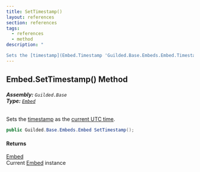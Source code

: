 ```yaml
---
title: SetTimestamp()
layout: references
section: references
tags:
  - references
  - method
description: "

Sets the [timestamp](Embed.Timestamp 'Guilded.Base.Embeds.Embed.Timestamp') as the [current UTC time](https://docs.microsoft.com/en-us/dotnet/api/System.DateTime.UtcNow 'System.DateTime.UtcNow')."
---
```


## Embed.SetTimestamp() Method
###### **Assembly:** `Guilded.Base`<br/>**Type:** [`Embed`](Embed 'Guilded.Base.Embeds.Embed')

Sets the [timestamp](Embed.Timestamp 'Guilded.Base.Embeds.Embed.Timestamp') as the [current UTC time](https://docs.microsoft.com/en-us/dotnet/api/System.DateTime.UtcNow 'System.DateTime.UtcNow').

```csharp
public Guilded.Base.Embeds.Embed SetTimestamp();
```

#### Returns
[Embed](Embed 'Guilded.Base.Embeds.Embed')  
Current [Embed](Embed 'Guilded.Base.Embeds.Embed') instance